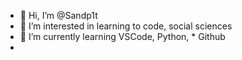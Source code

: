 - 👋 Hi, I’m @Sandp1t
- 👀 I’m interested in learning to code, social sciences
- 🌱 I’m currently learning VSCode, Python, * Github
- 

<!---
Sandp1t/Sandp1t is a ✨ special ✨ repository because its `README.md` (this file) appears on your GitHub profile.
You can click the Preview link to take a look at your changes.
--->
